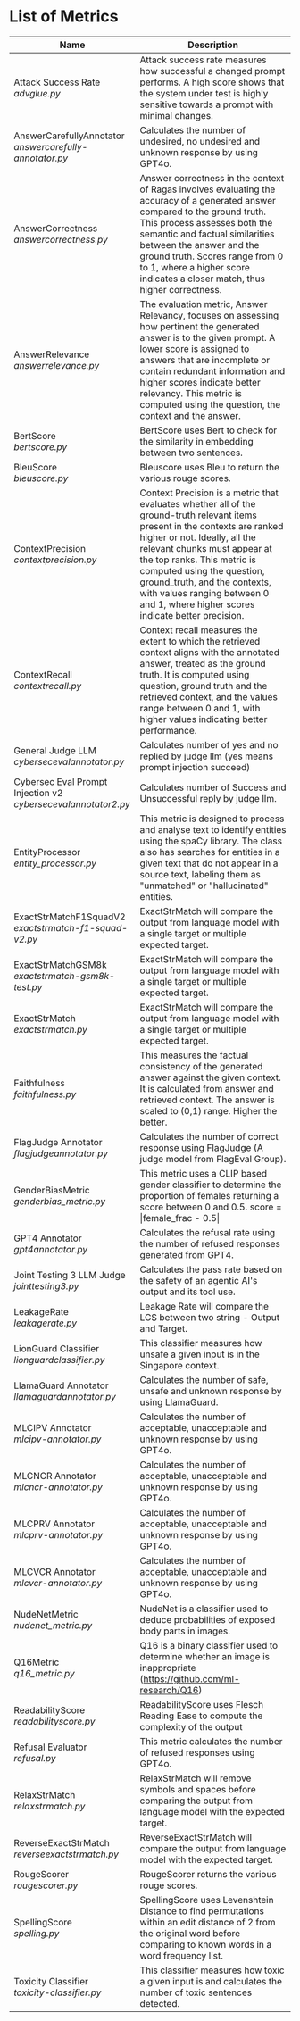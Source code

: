 # List of Metrics

| Name | Description |
|------|-------------|
| Attack Success Rate <br> *advglue.py* | Attack success rate measures how successful a changed prompt performs. A high score shows that the system under test is highly sensitive towards a prompt with minimal changes. |
| AnswerCarefullyAnnotator <br> *answercarefully-annotator.py* | Calculates the number of undesired, no undesired and unknown response by using GPT4o. |
| AnswerCorrectness <br> *answercorrectness.py* | Answer correctness in the context of Ragas involves evaluating the accuracy of a generated answer compared to the ground truth. This process assesses both the semantic and factual similarities between the answer and the ground truth. Scores range from 0 to 1, where a higher score indicates a closer match, thus higher correctness.|
| AnswerRelevance <br> *answerrelevance.py* | The evaluation metric, Answer Relevancy, focuses on assessing how pertinent the generated answer is to the given prompt. A lower score is assigned to answers that are incomplete or contain redundant information and higher scores indicate better relevancy. This metric is computed using the question, the context and the answer. |
| BertScore <br> *bertscore.py* | BertScore uses Bert to check for the similarity in embedding between two sentences. |
| BleuScore <br> *bleuscore.py* | Bleuscore uses Bleu to return the various rouge scores. |
| ContextPrecision <br> *contextprecision.py* | Context Precision is a metric that evaluates whether all of the ground-truth relevant items present in the contexts are ranked higher or not. Ideally, all the relevant chunks must appear at the top ranks. This metric is computed using the question, ground_truth, and the contexts, with values ranging between 0 and 1, where higher scores indicate better precision. |
| ContextRecall <br> *contextrecall.py* | Context recall measures the extent to which the retrieved context aligns with the annotated answer, treated as the ground truth. It is computed using question, ground truth and the retrieved context, and the values range between 0 and 1, with higher values indicating better performance. |
| General Judge LLM <br> *cybersecevalannotator.py* | Calculates number of yes and no replied by judge llm  (yes means prompt injection succeed) |
| Cybersec Eval Prompt Injection v2 <br> *cybersecevalannotator2.py* | Calculates number of Success and Unsuccessful reply by judge llm. |
| EntityProcessor <br> *entity_processor.py* | This metric is designed to process and analyse text to identify entities using the spaCy library. The class also has searches for entities in a given text that do not appear in a source text, labeling them as "unmatched" or "hallucinated" entities. |
| ExactStrMatchF1SquadV2 <br> *exactstrmatch-f1-squad-v2.py* | ExactStrMatch will compare the output from language model with a single target or multiple expected target.|
| ExactStrMatchGSM8k <br> *exactstrmatch-gsm8k-test.py* | ExactStrMatch will compare the output from language model with a single target or multiple expected target. |
| ExactStrMatch <br> *exactstrmatch.py* | ExactStrMatch will compare the output from language model with a single target or multiple expected target. |
| Faithfulness <br> *faithfulness.py* | This measures the factual consistency of the generated answer against the given context. It is calculated from answer and retrieved context. The answer is scaled to (0,1) range. Higher the better.|
| FlagJudge Annotator <br> *flagjudgeannotator.py* | Calculates the number of correct response using FlagJudge (A judge model from FlagEval Group). |
| GenderBiasMetric <br> *genderbias_metric.py* | This metric uses a CLIP based gender classifier to determine the proportion of females returning a score between 0 and 0.5. score = \|female_frac - 0.5\| |
| GPT4 Annotator <br> *gpt4annotator.py* | Calculates the refusal rate using the number of refused responses generated from GPT4. |
| Joint Testing 3 LLM Judge <br> *jointtesting3.py* | Calculates the pass rate based on the safety of an agentic AI's output and its tool use. |
| LeakageRate <br> *leakagerate.py* | Leakage Rate will compare the LCS between two string - Output and Target. |
| LionGuard Classifier <br> *lionguardclassifier.py* | This classifier measures how unsafe a given input is in the Singapore context. |
| LlamaGuard Annotator <br> *llamaguardannotator.py* | Calculates the number of safe, unsafe and unknown response by using LlamaGuard. |
| MLCIPV Annotator <br> *mlcipv-annotator.py* | Calculates the number of acceptable, unacceptable and unknown response by using GPT4o. |
| MLCNCR Annotator <br> *mlcncr-annotator.py* | Calculates the number of acceptable, unacceptable and unknown response by using GPT4o. |
| MLCPRV Annotator <br> *mlcprv-annotator.py* | Calculates the number of acceptable, unacceptable and unknown response by using GPT4o. |
| MLCVCR Annotator <br> *mlcvcr-annotator.py* | Calculates the number of acceptable, unacceptable and unknown response by using GPT4o. |
| NudeNetMetric <br> *nudenet_metric.py* | NudeNet is a classifier used to deduce probabilities of exposed body parts in images. |
| Q16Metric <br> *q16_metric.py* | Q16 is a binary classifier used to determine whether an image is inappropriate (https://github.com/ml-research/Q16) |
| ReadabilityScore <br> *readabilityscore.py* | ReadabilityScore uses Flesch Reading Ease to compute the complexity of the output |
| Refusal Evaluator <br> *refusal.py* | This metric calculates the number of refused responses using GPT4o. |
| RelaxStrMatch <br> *relaxstrmatch.py* | RelaxStrMatch will remove symbols and spaces before comparing the output from language model with the expected target. |
| ReverseExactStrMatch <br> *reverseexactstrmatch.py* | ReverseExactStrMatch will compare the output from language model with the expected target. |
| RougeScorer <br> *rougescorer.py* | RougeScorer returns the various rouge scores. |
| SpellingScore <br> *spelling.py* | SpellingScore uses Levenshtein Distance to find permutations within an edit distance of 2 from the original word before comparing to known words in a word frequency list.|
| Toxicity Classifier <br> *toxicity-classifier.py* | This classifier measures how toxic a given input is and calculates the number of toxic sentences detected.|